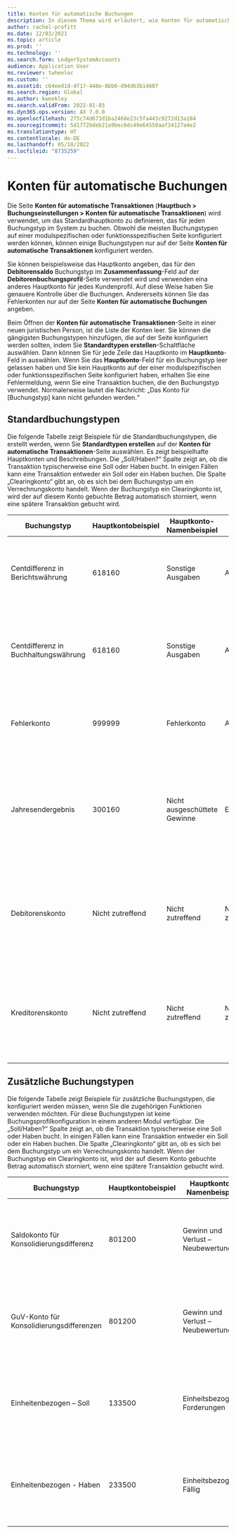 ```yaml
---
title: Konten für automatische Buchungen
description: In diesem Thema wird erläutert, wie Konten für automatische Transaktionen verwendet werden, um über Microsoft Dynamics 365 zu buchen und bietet Beispiele für automatische Transaktionen bei wichtigen Konten.
author: rachel-profitt
ms.date: 12/03/2021
ms.topic: article
ms.prod: ''
ms.technology: ''
ms.search.form: LedgerSystemAccounts
audience: Application User
ms.reviewer: twheeloc
ms.custom: ''
ms.assetid: c64eed1d-df17-448e-8bb6-d94d63b14607
ms.search.region: Global
ms.author: kweekley
ms.search.validFrom: 2022-01-03
ms.dyn365.ops.version: AX 7.0.0
ms.openlocfilehash: 275c74d673d1ba2468e23c5fa443c9272d13a184
ms.sourcegitcommit: 5d1772bdeb21a9bec6dc49e64550aaf34127a4e2
ms.translationtype: HT
ms.contentlocale: de-DE
ms.lasthandoff: 05/10/2022
ms.locfileid: "8735259"
---
```

# <a name="accounts-for-automatic-transactions"></a>Konten für automatische Buchungen

Die Seite **Konten für automatische Transaktionen** (**Hauptbuch &gt; Buchungseinstellungen &gt; Konten für automatische Transaktionen**) wird verwendet, um das Standardhauptkonto zu definieren, das für jeden Buchungstyp im System zu buchen. Obwohl die meisten Buchungstypen auf einer modulspezifischen oder funktionsspezifischen Seite konfiguriert werden können, können einige Buchungstypen nur auf der Seite **Konten für automatische Transaktionen** konfiguriert werden.

Sie können beispielsweise das Hauptkonto angeben, das für den **Debitorensaldo** Buchungstyp im **Zusammenfassung**-Feld auf der **Debitorenbuchungsprofil**-Seite verwendet wird und verwenden eina anderes Hauptkonto für jedes Kundenprofil. Auf diese Weise haben Sie genauere Kontrolle über die Buchungen. Andererseits können Sie das Fehlerkonten nur auf der Seite **Konten für automatische Buchungen** angeben.

Beim Öffnen der **Konten für automatische Transaktionen**-Seite in einer neuen juristischen Person, ist die Liste der Konten leer. Sie können die gängigsten Buchungstypen hinzufügen, die auf der Seite konfiguriert werden sollten, indem Sie **Standardtypen erstellen**-Schaltfläche auswählen. Dann können Sie für jede Zeile das Hauptkonto im **Hauptkonto**-Feld in auswählen. Wenn Sie das **Hauptkonto**-Feld für ein Buchungstyp leer gelassen haben und Sie kein Hauptkonto auf der einer modulspezifischen oder funktionsspezifischen Seite konfiguriert haben, erhalten Sie eine Fehlermeldung, wenn Sie eine Transaktion buchen, die den Buchungstyp verwendet. Normalerweise lautet die Nachricht: „Das Konto für \[Buchungstyp\] kann nicht gefunden werden.“

## <a name="default-posting-types"></a>Standardbuchungstypen

Die folgende Tabelle zeigt Beispiele für die Standardbuchungstypen, die erstellt werden, wenn Sie **Standardtypen erstellen** auf der **Konten für automatische Transaktionen**-Seite auswählen. Es zeigt beispielhafte Hauptkonten und Beschreibungen. Die „Soll/Haben?“ Spalte zeigt an, ob die Transaktion typischerweise eine Soll oder Haben bucht. In einigen Fällen kann eine Transaktion entweder ein Soll oder ein Haben buchen. Die Spalte „Clearingkonto“ gibt an, ob es sich bei dem Buchungstyp um ein Verrechnungskonto handelt. Wenn der Buchungstyp ein Clearingkonto ist, wird der auf diesem Konto gebuchte Betrag automatisch storniert, wenn eine spätere Transaktion gebucht wird.

| Buchungstyp | Hauptkontobeispiel | Hauptkonto-Namenbeispiel | Kontotyp | Soll/Haben? | Clearingkonto | Description |
|--------------|----------------------|---------------------------|--------------|---------------|------------------|-------------|
| Centdifferenz in Berichtswährung | 618160 | Sonstige Ausgaben | Ausgaben | Beides | Nein | Dieser Buchungstyp wird verwendet, wenn eine Centdifferenz auftritt, wenn ein Transaktionsbetrag in einer Fremdwährung in die Berichtswährung umgerechnet wird. |
| Centdifferenz in Buchhaltungswährung | 618160 | Sonstige Ausgaben | Ausgaben | Beides | Nein | Dieser Buchungstyp wird verwendet, wenn eine Centdifferenz auftritt, wenn ein Transaktionsbetrag in einer Fremdwährung in die Buchhaltungswährung umgerechnet wird. |
| Fehlerkonto | 999999 | Fehlerkonto | Ausgaben | Beides | Nein | Dieser Buchungstyp wird verwendet, wenn ein Fehler im System auftritt. Das Konto sollte in jedem Zeitraum validiert und alle Fehler behoben werden. |
| Jahresendergebnis | 300160 | Nicht ausgeschüttete Gewinne | Eigenkapital | Beides | Nein | Dieser Buchungstyp wird verwendet, wenn der Jahresabschlussprozess ausgeführt wird, um den Kontensaldo des **Gewinn- und Verlust**-Typs in das für das Jahresergebnis ausgewählte Hauptkonto zu verschieben. |
| Debitorenskonto | Nicht zutreffend | Nicht zutreffend | Nicht zutreffend | Nicht zutreffend | Nein | Der Buchungstyp, die auf **Konten für automatische Transaktionen**-Seite der definiert ist, wird nicht verwendet. Ein Hauptkonto ist erforderlich, wenn Skonti in der Debitorenbuchhaltung konfiguriert werden.|
| Kreditorenskonto | Nicht zutreffend | Nicht zutreffend | Nicht zutreffend | Nicht zutreffend | Nein | Der Buchungstyp, die auf **Konten für automatische Transaktionen**-Seite der definiert ist, wird nicht verwendet. Ein Hauptkonto ist erforderlich, wenn Skonti in der Kreditorenkonten konfiguriert werden. |

## <a name="additional-posting-types"></a>Zusätzliche Buchungstypen

Die folgende Tabelle zeigt Beispiele für zusätzliche Buchungstypen, die konfiguriert werden müssen, wenn Sie die zugehörigen Funktionen verwenden möchten. Für diese Buchungstypen ist keine Buchungsprofilkonfiguration in einem anderen Modul verfügbar. Die „Soll/Haben?“ Spalte zeigt an, ob die Transaktion typischerweise eine Soll oder Haben bucht. In einigen Fällen kann eine Transaktion entweder ein Soll oder ein Haben buchen. Die Spalte „Clearingkonto“ gibt an, ob es sich bei dem Buchungstyp um ein Verrechnungskonto handelt. Wenn der Buchungstyp ein Clearingkonto ist, wird der auf diesem Konto gebuchte Betrag automatisch storniert, wenn eine spätere Transaktion gebucht wird.

| Buchungstyp | Hauptkontobeispiel | Hauptkonto-Namenbeispiel | Kontotyp | Soll/Haben? | Clearingkonto | Description |
|--------------|----------------------|---------------------------|--------------|---------------|------------------|-------------|
| Saldokonto für Konsolidierungsdifferenz | 801200 | Gewinn und Verlust – Neubewertung | Ausgaben | Beides | Nein | Dieser Buchungstyp wird verwendet, wenn Sie eine Konsolidierung durchführen, die eine Währungsneubewertung beinhaltet, und während der Neubewertung Centdifferenzen auftreten. |
| GuV-Konto für Konsolidierungsdifferenzen | 801200 | Gewinn und Verlust – Neubewertung | Ausgaben | Beides | Nein | Dieser Buchungstyp wird verwendet, wenn Sie eine Konsolidierung durchführen, die eine Währungsneubewertung beinhaltet, und während der Neubewertung Centdifferenzen auftreten. |
| Einheitenbezogen – Soll | 133500 | Einheitsbezogene Forderungen | Anlage | Belastung | Nein | Dieser Buchungstyp wird verwendet, wenn Sie auf der **Sachkonto**-Seite eine Ausgleichsdimension auswählen, und die Dimension wird in einer gebuchten Transaktion nicht ausgeglichen. |
| Einheitenbezogen - Haben | 233500 | Einheitsbezogen Fällig | Passivposten | Gutschrift | Nein | Dieser Buchungstyp wird verwendet, wenn Sie auf der **Sachkonto**-Seite eine Ausgleichsdimension auswählen, und die Dimension wird in einer gebuchten Transaktion nicht ausgeglichen. |
